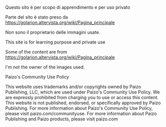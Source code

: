 Questo sito è per scopo di apprendimento e per uso privato

Parte del sito è stato preso da
https://golarion.altervista.org/wiki/Pagina_principale


Non sono il proprietario delle immagini usate.


This site is for learning purpose and private use

Some of the content are from
https://golarion.altervista.org/wiki/Pagina_principale

I'm not the owner of the images used.


Paizo's Community Use Policy

This website uses trademarks and/or copyrights owned by Paizo Publishing, LLC, which are used under Paizo's Community Use Policy. 
We are expressly prohibited from charging you to use or access this content. 
This website is not published, endorsed, or specifically approved by Paizo Publishing. 
For more information about Paizo's Community Use Policy, please visit paizo.com/communityuse. 
For more information about Paizo Publishing and Paizo products, please visit paizo.com